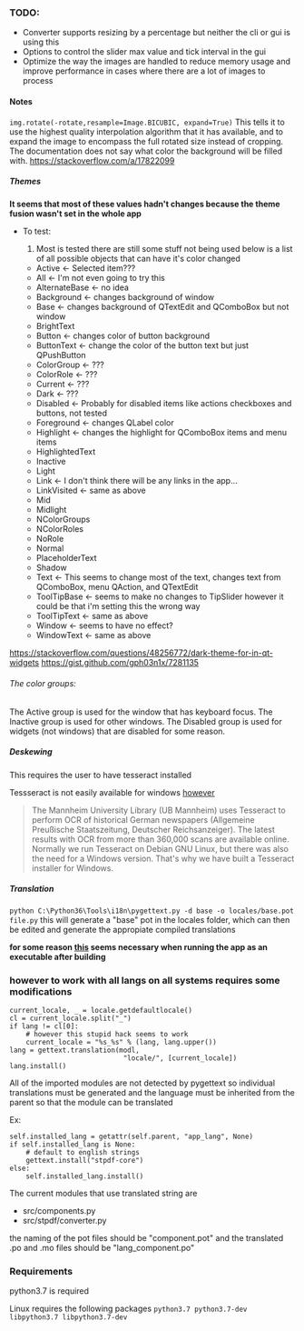 ### TODO:

* Converter supports resizing by a percentage but neither the cli or gui is using this
* Options to control the slider max value and tick interval in the gui
* Optimize the way the images are handled to reduce memory usage and improve performance in cases where there are a lot of images to process




#### Notes

`img.rotate(-rotate,resample=Image.BICUBIC, expand=True)`
This tells it to use the highest quality interpolation algorithm that it has available,
and to expand the image to encompass the full rotated size instead of cropping.
The documentation does not say what color the background will be filled with.
https://stackoverflow.com/a/17822099

##### Themes


**It seems that most of these values hadn't changes because the theme fusion wasn't set in the whole app**
  * To test:

    1. Most is tested there are still some stuff not being used below is a list of all possible objects that can have it's color changed
      * Active <- Selected item???
      * All <- I'm not even going to try this
      * AlternateBase <- no idea
      * Background <- changes background of window
      * Base <- changes background of QTextEdit and QComboBox but not window
      * BrightText
      * Button <- changes color of button background
      * ButtonText <- change the color of the button text but just QPushButton
      * ColorGroup <- ???
      * ColorRole <- ???
      * Current <- ???
      * Dark <- ???
      * Disabled <- Probably for disabled items like actions checkboxes and buttons, not tested
      * Foreground <- changes QLabel color
      * Highlight <- changes the highlight for QComboBox items and menu items
      * HighlightedText
      * Inactive
      * Light
      * Link <- I don't think there will be any links in the app...
      * LinkVisited <- same as above
      * Mid
      * Midlight
      * NColorGroups
      * NColorRoles
      * NoRole
      * Normal
      * PlaceholderText
      * Shadow
      * Text <- This seems to change most of the text, changes text from QComboBox, menu QAction, and QTextEdit
      * ToolTipBase <- seems to make no changes to TipSlider however it could be that i'm setting this the wrong way
      * ToolTipText <- same as above
      * Window <- seems to have no effect?
      * WindowText <- same as above

https://stackoverflow.com/questions/48256772/dark-theme-for-in-qt-widgets
https://gist.github.com/gph03n1x/7281135

###### The color groups:

The Active group is used for the window that has keyboard focus.
The Inactive group is used for other windows.
The Disabled group is used for widgets (not windows) that are disabled for some reason.

##### Deskewing

This requires the user to have tesseract installed

Tessseract is not easily available for windows [however](https://github.com/UB-Mannheim/tesseract/wiki)

>The Mannheim University Library (UB Mannheim) uses Tesseract to perform OCR of historical German newspapers (Allgemeine Preußische Staatszeitung, Deutscher Reichsanzeiger). The latest results with OCR from more than 360,000 scans are available online.
>Normally we run Tesseract on Debian GNU Linux, but there was also the need for a Windows version. That's why we have built a Tesseract installer for Windows.


##### Translation

`python C:\Python36\Tools\i18n\pygettext.py -d base -o locales/base.pot file.py`
this will generate a "base" pot in the locales folder, which can then be edited and generate the appropiate compiled translations

**for some reason [this](https://stackoverflow.com/a/3838090/9646483) seems necessary when running the app as an executable after building**

### however to work with all langs on all systems requires some modifications

```
current_locale, _ = locale.getdefaultlocale()
cl = current_locale.split("_")
if lang != cl[0]:
    # however this stupid hack seems to work
    current_locale = "%s_%s" % (lang, lang.upper())
lang = gettext.translation(modl,
                            "locale/", [current_locale])
lang.install()
```

All of the imported modules are not detected by pygettext so individual translations must be generated and the language must be inherited from the parent so that the module can be translated

Ex:
```
self.installed_lang = getattr(self.parent, "app_lang", None)
if self.installed_lang is None:
    # default to english strings
    gettext.install("stpdf-core")
else:
    self.installed_lang.install()
```

The current modules that use translated string are
* src/components.py
* src/stpdf/converter.py

the naming of the pot files should be "component.pot"
and the translated .po and .mo files should be "lang_component.po"


### Requirements

python3.7 is required

Linux requires the following packages `python3.7 python3.7-dev libpython3.7 libpython3.7-dev`